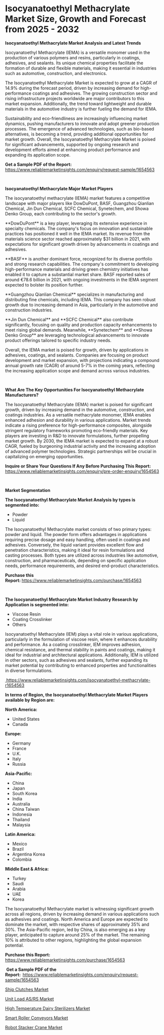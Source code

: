 <p><h1>Isocyanatoethyl Methacrylate Market Size, Growth and Forecast from 2025 - 2032</h1></p><p><strong>Isocyanatoethyl Methacrylate Market Analysis and Latest Trends</strong></p>
<p><p>Isocyanatoethyl Methacrylate (IEMA) is a versatile monomer used in the production of various polymers and resins, particularly in coatings, adhesives, and sealants. Its unique chemical properties facilitate the formation of durable and flexible materials, making it essential in industries such as automotive, construction, and electronics. </p><p>The Isocyanatoethyl Methacrylate Market is expected to grow at a CAGR of 14.9% during the forecast period, driven by increasing demand for high-performance coatings and adhesives. The growing construction sector and rising infrastructure projects worldwide are major contributors to this market expansion. Additionally, the trend toward lightweight and durable materials in the automotive industry is further fueling the demand for IEMA.</p><p>Sustainability and eco-friendliness are increasingly influencing market dynamics, pushing manufacturers to innovate and adopt greener production processes. The emergence of advanced technologies, such as bio-based alternatives, is becoming a trend, providing additional opportunities for market growth. Overall, the Isocyanatoethyl Methacrylate Market is poised for significant advancements, supported by ongoing research and development efforts aimed at enhancing product performance and expanding its application scope.</p></p>
<p><strong>Get a Sample PDF of the Report:&nbsp;</strong> <a href="https://www.reliablemarketinsights.com/enquiry/request-sample/1654563?utm_campaign=2956&utm_medium=2&utm_source=Github&utm_content=ia&utm_term=02042025&utm_id=isocyanatoethyl-methacrylate">https://www.reliablemarketinsights.com/enquiry/request-sample/1654563</a></p>
<p>&nbsp;</p>
<p><strong>Isocyanatoethyl Methacrylate Major Market Players</strong></p>
<p><p>The isocyanatoethyl methacrylate (IEMA) market features a competitive landscape with major players like DowDuPont, BASF, Guangzhou Qianlian Chemical, Jin Dun Chemical, SCFC Chemical, Synetechem, and Showa Denko Group, each contributing to the sector's growth.</p><p>**DowDuPont** is a key player, leveraging its extensive experience in specialty chemicals. The company's focus on innovation and sustainable practices has positioned it well in the IEMA market. Its revenue from the materials science sector reached approximately $31 billion in 2021, with expectations for significant growth driven by advancements in coatings and adhesives.</p><p>**BASF** is another dominant force, recognized for its diverse portfolio and strong research capabilities. The company's commitment to developing high-performance materials and driving green chemistry initiatives has enabled it to capture a substantial market share. BASF reported sales of around €78.6 billion in 2021, with ongoing investments in the IEMA segment expected to bolster its position further.</p><p>**Guangzhou Qianlian Chemical** specializes in manufacturing and distributing fine chemicals, including IEMA. This company has seen robust growth due to increasing demand in Asia, particularly in the automotive and construction industries.</p><p>**Jin Dun Chemical** and **SCFC Chemical** also contribute significantly, focusing on quality and production capacity enhancements to meet rising global demands. Meanwhile, **Synetechem** and **Showa Denko Group** are leveraging technological advancements to innovate product offerings tailored to specific industry needs.</p><p>Overall, the IEMA market is poised for growth, driven by applications in adhesives, coatings, and sealants. Companies are focusing on product development and market expansion, with projections indicating a compound annual growth rate (CAGR) of around 5-7% in the coming years, reflecting the increasing application scope and demand across various industries.</p></p>
<p>&nbsp;</p>
<p><strong>What Are The Key Opportunities For Isocyanatoethyl Methacrylate Manufacturers?</strong></p>
<p><p>The Isocyanatoethyl Methacrylate (IEMA) market is poised for significant growth, driven by increasing demand in the automotive, construction, and coatings industries. As a versatile methacrylate monomer, IEMA enables enhanced adhesion and durability in various applications. Market trends indicate a rising preference for high-performance composites, alongside stringent regulatory frameworks promoting eco-friendly materials. Key players are investing in R&D to innovate formulations, further propelling market growth. By 2030, the IEMA market is expected to expand at a robust CAGR, fueled by burgeoning industrial activity and the increasing adoption of advanced polymer technologies. Strategic partnerships will be crucial in capitalizing on emerging opportunities.</p></p>
<p><strong>Inquire or Share Your Questions If Any Before Purchasing This Report:</strong> <a href="https://www.reliablemarketinsights.com/enquiry/pre-order-enquiry/1654563?utm_campaign=2956&utm_medium=2&utm_source=Github&utm_content=ia&utm_term=02042025&utm_id=isocyanatoethyl-methacrylate">https://www.reliablemarketinsights.com/enquiry/pre-order-enquiry/1654563</a></p>
<p>&nbsp;</p>
<p><strong>Market Segmentation</strong></p>
<p><strong>The Isocyanatoethyl Methacrylate Market Analysis by types is segmented into:</strong></p>
<p><ul><li>Powder</li><li>Liquid</li></ul></p>
<p><p>The Isocyanatoethyl Methacrylate market consists of two primary types: powder and liquid. The powder form offers advantages in applications requiring precise dosage and easy handling, often used in coatings and adhesives. Conversely, the liquid variant provides excellent flow and penetration characteristics, making it ideal for resin formulations and casting processes. Both types are utilized across industries like automotive, construction, and pharmaceuticals, depending on specific application needs, performance requirements, and desired end-product characteristics.</p></p>
<p><strong>Purchase this Report:&nbsp;</strong><a href="https://www.reliablemarketinsights.com/purchase/1654563?utm_campaign=2956&utm_medium=2&utm_source=Github&utm_content=ia&utm_term=02042025&utm_id=isocyanatoethyl-methacrylate">https://www.reliablemarketinsights.com/purchase/1654563</a></p>
<p>&nbsp;</p>
<p><strong>The Isocyanatoethyl Methacrylate Market Industry Research by Application is segmented into:</strong></p>
<p><ul><li>Viscose Resin</li><li>Coating Crosslinker</li><li>Others</li></ul></p>
<p><p>Isocyanatoethyl Methacrylate (IEM) plays a vital role in various applications, particularly in the formulation of viscose resin, where it enhances durability and performance. As a coating crosslinker, IEM improves adhesion, chemical resistance, and thermal stability in paints and coatings, making it ideal for industrial and architectural applications. Additionally, IEM is utilized in other sectors, such as adhesives and sealants, further expanding its market potential by contributing to enhanced properties and functionalities in diverse formulations.</p></p>
<p><a href="https://www.reliablemarketinsights.com/isocyanatoethyl-methacrylate-r1654563?utm_campaign=2956&utm_medium=2&utm_source=Github&utm_content=ia&utm_term=02042025&utm_id=isocyanatoethyl-methacrylate">&nbsp;https://www.reliablemarketinsights.com/isocyanatoethyl-methacrylate-r1654563</a></p>
<p><strong>In terms of Region, the Isocyanatoethyl Methacrylate Market Players available by Region are:</strong></p>
<p>
    <p> <strong> North America: </strong>
        <ul>
            <li>United States</li>
            <li>Canada</li>
        </ul>
        </p> 
    <p> <strong> Europe: </strong>
        <ul>
            <li>Germany</li>
            <li>France</li>
            <li>U.K.</li>
            <li>Italy</li>
            <li>Russia</li>
        </ul>
        </p> 
    <p> <strong> Asia-Pacific: </strong>
        <ul>
            <li>China</li>
            <li>Japan</li>
            <li>South Korea</li>
            <li>India</li>
            <li>Australia</li>
            <li>China Taiwan</li>
            <li>Indonesia</li>
            <li>Thailand</li>
            <li>Malaysia</li>
        </ul>
        </p> 
    <p> <strong> Latin America: </strong>
        <ul>
            <li>Mexico</li>
            <li>Brazil</li>
            <li>Argentina Korea</li>
            <li>Colombia</li>
        </ul>
        </p> 
    <p> <strong> Middle East & Africa: </strong>
        <ul>
            <li>Turkey</li>
            <li>Saudi</li>
            <li>Arabia</li>
            <li>UAE</li>
            <li>Korea</li>
        </ul>
    </p>
    </p>
<p><p>The Isocyanatoethyl Methacrylate market is witnessing significant growth across all regions, driven by increasing demand in various applications such as adhesives and coatings. North America and Europe are expected to dominate the market, with respective shares of approximately 35% and 30%. The Asia-Pacific region, led by China, is also emerging as a key player, anticipated to capture around 25% of the market. The remaining 10% is attributed to other regions, highlighting the global expansion potential.</p></p>
<p><strong>Purchase this Report: </strong><a href="https://www.reliablemarketinsights.com/purchase/1654563?utm_campaign=2956&utm_medium=2&utm_source=Github&utm_content=ia&utm_term=02042025&utm_id=isocyanatoethyl-methacrylate">https://www.reliablemarketinsights.com/purchase/1654563</a></p>
<p>&nbsp;<strong>Get a Sample PDF of the Report:&nbsp;&nbsp;</strong><a href="https://www.reliablemarketinsights.com/enquiry/request-sample/1654563?utm_campaign=2956&utm_medium=2&utm_source=Github&utm_content=ia&utm_term=02042025&utm_id=isocyanatoethyl-methacrylate">https://www.reliablemarketinsights.com/enquiry/request-sample/1654563</a></p>
<p><strong></strong></p>
<p><p><a href="https://www.linkedin.com/pulse/strategic-analysis-ship-clutches-market-2025-2032-growth-drivers-evr0c?utm_campaign=2956&utm_medium=2&utm_source=Github&utm_content=ia&utm_term=02042025&utm_id=isocyanatoethyl-methacrylate">Ship Clutches Market</a></p><p><a href="https://www.linkedin.com/pulse/global-unit-load-asrs-market-set-expansion-projected-clfnc?utm_campaign=2956&utm_medium=2&utm_source=Github&utm_content=ia&utm_term=02042025&utm_id=isocyanatoethyl-methacrylate">Unit Load AS/RS Market</a></p><p><a href="https://www.linkedin.com/pulse/in-depth-high-temperature-dairy-sterilizers-market-analysis-wzfmc?utm_campaign=2956&utm_medium=2&utm_source=Github&utm_content=ia&utm_term=02042025&utm_id=isocyanatoethyl-methacrylate">High Temperature Dairy Sterilizers Market</a></p><p><a href="https://www.linkedin.com/pulse/smart-roller-conveyors-market-trend-analysis-suggests-significant-yy4zc?utm_campaign=2956&utm_medium=2&utm_source=Github&utm_content=ia&utm_term=02042025&utm_id=isocyanatoethyl-methacrylate">Smart Roller Conveyors Market</a></p><p><a href="https://www.linkedin.com/pulse/cumulative-effect-latest-trendss-disrupted-robot-ms55c?utm_campaign=2956&utm_medium=2&utm_source=Github&utm_content=ia&utm_term=02042025&utm_id=isocyanatoethyl-methacrylate">Robot Stacker Crane Market</a></p></p>